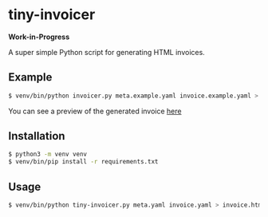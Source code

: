 # tiny-invoicer

**Work-in-Progress**

A super simple Python script for generating HTML invoices.

## Example

```sh
$ venv/bin/python invoicer.py meta.example.yaml invoice.example.yaml > example-invoice.html
```

You can see a preview of the generated invoice [here][example]

## Installation

```sh
$ python3 -m venv venv
$ venv/bin/pip install -r requirements.txt
```

## Usage

```sh
$ venv/bin/python tiny-invoicer.py meta.yaml invoice.yaml > invoice.html
```

[example]: https://htmlpreview.github.io/?https://raw.githubusercontent.com/klingtnet/tiny-invoicer/master/example-invoice.html
